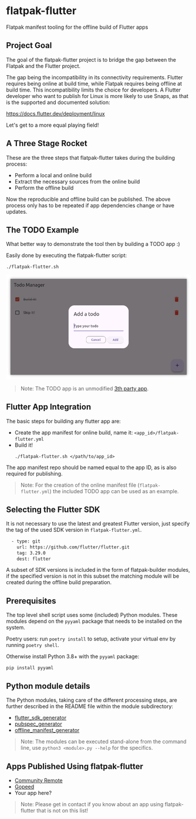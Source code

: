 # flatpak-flutter
Flatpak manifest tooling for the offline build of Flutter apps

## Project Goal
The goal of the flatpak-flutter project is to bridge the gap between the Flatpak and the Flutter project.

The gap being the incompatibility in its connectivity requirements. Flutter requires being online at build time, while Flatpak requires being offline at build time. This incompatibility limits the choice for developers. A Flutter developer who want to publish for Linux is more likely to use Snaps, as that is the supported and documented solution:

https://docs.flutter.dev/deployment/linux

Let's get to a more equal playing field!

## A Three Stage Rocket
These are the three steps that flatpak-flutter takes during the building process:

* Perform a local and online build
* Extract the necessary sources from the online build
* Perform the offline build

Now the reproducible and offline build can be published.
The above process only has to be repeated if app dependencies change or have updates.

## The TODO Example
What better way to demonstrate the tool then by building a TODO app :)

Easily done by executing the flatpak-flutter script:

    ./flatpak-flutter.sh

<img src="images/flatpak-flutter-todo.png" alt="flatpak-flutter TODO Example" width="600"/>

> Note: The TODO app is an unmodified [3th party app](https://github.com/5minslearn/Flutter-Todo-App).

## Flutter App Integration
The basic steps for building any flutter app are:

* Create the app manifest for online build, name it: `<app_id>/flatpak-flutter.yml`
* Build it!
    ```
    ./flatpak-flutter.sh </path/to/app_id>
    ```

The app manifest repo should be named equal to the app ID, as is also required for publishing.

> Note: For the creation of the online manifest file (`flatpak-flutter.yml`) the included TODO app can be used as an example.

## Selecting the Flutter SDK
It is not necessary to use the latest and greatest Flutter version, just specify the tag of the used SDK version in `flatpak-flutter.yml`.

```
  - type: git
    url: https://github.com/flutter/flutter.git
    tag: 3.29.0
    dest: flutter
```

A subset of SDK versions is included in the form of flatpak-builder modules, if the specified version is not in this subset the matching module will be created during the offline build preparation.

## Prerequisites
The top level shell script uses some (included) Python modules. These modules depend on the `pyyaml` package that needs to be installed on the system.

Poetry users:
run `poetry install` to setup, activate your virtual env by running `poetry shell`.

Otherwise install Python 3.8+ with the `pyyaml` package:

    pip install pyyaml

## Python module details
The Python modules, taking care of the different processing steps, are further
described in the README file within the module subdirectory:

* [flutter_sdk_generator](flutter_sdk_generator/README.md)
* [pubspec_generator](pubspec_generator/README.md)
* [offline_manifest_generator](offline_manifest_generator/README.md)

> Note: The modules can be executed stand-alone from the command line, use `python3 <module>.py --help` for the specifics.

## Apps Published Using flatpak-flutter

* [Community Remote](https://flathub.org/apps/com.theappgineer.community_remote)
* [Gopeed](https://flathub.org/apps/com.gopeed.Gopeed)
* Your app here?

> Note: Please get in contact if you know about an app using flatpak-flutter that is not on this list!
